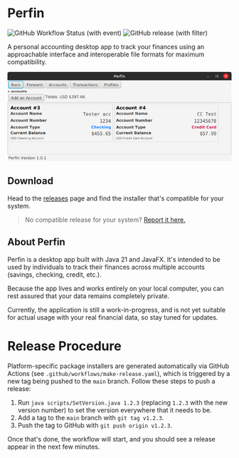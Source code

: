 # Perfin

![GitHub Workflow Status (with event)](https://img.shields.io/github/actions/workflow/status/andrewlalis/perfin/run-tests.yaml?style=flat-square&logo=github)
![GitHub release (with filter)](https://img.shields.io/github/v/release/andrewlalis/perfin?style=flat-square)

A personal accounting desktop app to track your finances using an approachable
interface and interoperable file formats for maximum compatibility.

![](design/main-view-screenshot.png "main view screenshot")

## Download

Head to the [releases](https://github.com/andrewlalis/perfin/releases) page and
find the installer that's compatible for your system.

> No compatible release for your system? [Report it here.](https://github.com/andrewlalis/perfin/issues)

## About Perfin

Perfin is a desktop app built with Java 21 and JavaFX. It's intended to be used
by individuals to track their finances across multiple accounts (savings,
checking, credit, etc.).

Because the app lives and works entirely on your local computer, you can rest
assured that your data remains completely private.

Currently, the application is still a work-in-progress, and is not yet suitable
for actual usage with your real financial data, so stay tuned for updates.

# Release Procedure

Platform-specific package installers are generated automatically via GitHub
Actions (see `.github/workflows/make-release.yaml`), which is triggered by a
new tag being pushed to the `main` branch. Follow these steps to push a release:

1. Run `java scripts/SetVersion.java 1.2.3` (replacing `1.2.3` with the new version number)
to set the version everywhere that it needs to be.
2. Add a tag to the `main` branch with `git tag v1.2.3`.
3. Push the tag to GitHub with `git push origin v1.2.3`.

Once that's done, the workflow will start, and you should see a release appear
in the next few minutes.
